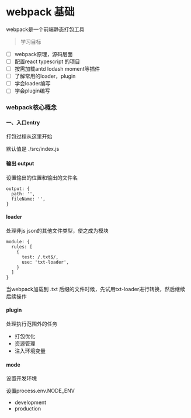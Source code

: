 # webpack 基础

webpack是一个前端静态打包工具

> 学习目标

  - [ ] webpack原理，源码层面
  - [ ] 配置react typescript 的项目
  - [ ] 按需加载antd lodash moment等插件
  - [ ] 了解常用的loader，plugin
  - [ ] 学会loader编写
  - [ ] 学会plugin编写

### webpack核心概念

#### 一、入口entry 

打包过程从这里开始

默认值是 ./src/index.js


#### 输出 output

设置输出的位置和输出的文件名

```
output: {
  path: '',
  fileName: '',
}
```

#### loader

处理非js json的其他文件类型，使之成为模块

```
module: {
  rules: [
    {
      test: /.txt$/,
      use: 'txt-loader',
    }
  ]
}
```

当webpack加载到 .txt 后缀的文件时候，先试用txt-loader进行转换，然后继续后续操作


#### plugin

处理执行范围外的任务

- 打包优化
- 资源管理
- 注入环境变量



#### mode

设置开发环境

设置process.env.NODE_ENV

- development
- production


#### 